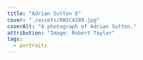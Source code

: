 ```yaml
---
title: "Adrian Sutton 8"
cover: "./assets/KW2C4289.jpg"
coverAlt: "A photograph of Adrian Sutton."
attribution: "Image: Robert Taylor"
tags:
  - portraits
---
```

